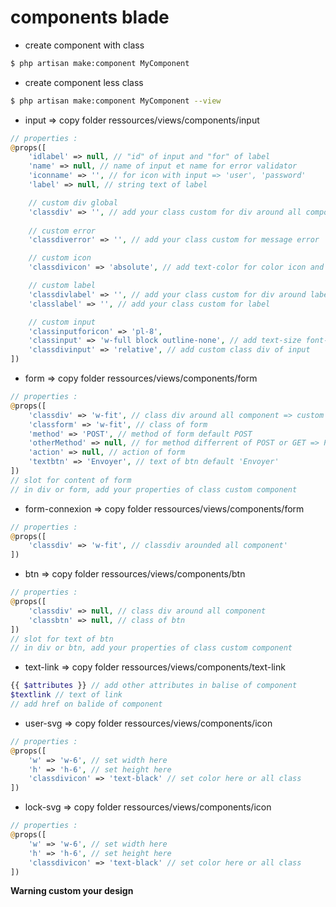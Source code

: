 # components blade  

- create component with class  
```bash
$ php artisan make:component MyComponent
```  

- create component less class  
```bash
$ php artisan make:component MyComponent --view
```

- input => copy folder ressources/views/components/input  
```php
// properties :
@props([
    'idlabel' => null, // "id" of input and "for" of label
    'name' => null, // name of input et name for error validator
    'iconname' => '', // for icon with input => 'user', 'password'
    'label' => null, // string text of label

    // custom div global
    'classdiv' => '', // add your class custom for div around all component
    
    // custom error
    'classdiverror' => '', // add your class custom for message error

    // custom icon
    'classdivicon' => 'absolute', // add text-color for color icon and top , top equal padding of input

    // custom label
    'classdivlabel' => '', // add your class custom for div around label
    'classlabel' => '', // add your class custom for label

    // custom input
    'classinputforicon' => 'pl-8',
    'classinput' => 'w-full block outline-none', // add text-size font-weight padding text-color bg-color
    'classdivinput' => 'relative', // add custom class div of input 
])
```
- form => copy folder ressources/views/components/form
```php
// properties :
@props([
    'classdiv' => 'w-fit', // class div around all component => custom this for width for input
    'classform' => 'w-fit', // class of form
    'method' => 'POST', // method of form default POST
    'otherMethod' => null, // for method differrent of POST or GET => PUT , DELETE
    'action' => null, // action of form
    'textbtn' => 'Envoyer', // text of btn default 'Envoyer'
])
// slot for content of form
// in div or form, add your properties of class custom component 
```  
- form-connexion => copy folder ressources/views/components/form  
```php
// properties :
@props([
    'classdiv' => 'w-fit', // classdiv arounded all component' 
])
```  
- btn => copy folder ressources/views/components/btn  
```php
// properties :
@props([
    'classdiv' => null, // class div around all component
    'classbtn' => null, // class of btn
])
// slot for text of btn
// in div or btn, add your properties of class custom component
```  

- text-link => copy folder ressources/views/components/text-link  
```php
{{ $attributes }} // add other attributes in balise of component
$textlink // text of link 
// add href on balide of component
```

- user-svg => copy folder ressources/views/components/icon  
```php
// properties :
@props([
    'w' => 'w-6', // set width here
    'h' => 'h-6', // set height here
    'classdivicon' => 'text-black' // set color here or all class
])
```  

- lock-svg => copy folder ressources/views/components/icon  
```php
// properties :
@props([
    'w' => 'w-6', // set width here
    'h' => 'h-6', // set height here
    'classdivicon' => 'text-black' // set color here or all class
])
```  

**Warning custom your design**  

